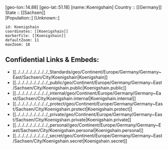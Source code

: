 ﻿---
location: [51.18,14.88] 
mapzoom: [7,12] 
mapmarker: city 
type: City
tags:
- geo/City


SpocWebEntityId: 31750
isDeleted: false
confidential: public

---
[geo-lon::14.88] 
[geo-lat::51.18] 
[name::Koenigshain] 
Country :: [[Germany]]  
State :: [[Sachsen]]  
[Population::] 
[Unknown::] 


```leaflet
id: Koenigshain
coordinates: [[Koenigshain]] 
markerFile: [[Koenigshain]] 
defaultZoom: 11 
maxZoom: 18
```


## Confidential Links & Embeds: 
- [[../../../../../../../../_Standards/geo/Continent/Europe/Germany/Germany~East/Sachsen/City/Koenigshain|Koenigshain]] 
- [[../../../../../../../../_public/geo/Continent/Europe/Germany/Germany~East/Sachsen/City/Koenigshain.public|Koenigshain.public]] 
- [[../../../../../../../../_internal/geo/Continent/Europe/Germany/Germany~East/Sachsen/City/Koenigshain.internal|Koenigshain.internal]] 
- [[../../../../../../../../_protect/geo/Continent/Europe/Germany/Germany~East/Sachsen/City/Koenigshain.protect|Koenigshain.protect]] 
- [[../../../../../../../../_private/geo/Continent/Europe/Germany/Germany~East/Sachsen/City/Koenigshain.private|Koenigshain.private]] 
- [[../../../../../../../../_personal/geo/Continent/Europe/Germany/Germany~East/Sachsen/City/Koenigshain.personal|Koenigshain.personal]] 
- [[../../../../../../../../_secret/geo/Continent/Europe/Germany/Germany~East/Sachsen/City/Koenigshain.secret|Koenigshain.secret]] 
